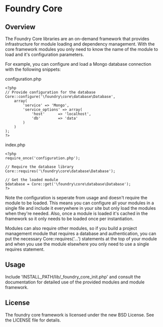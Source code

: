 Foundry Core
============

Overview
--------

The Foundry Core libraries are an on-demand framework that provides infrastructure for module loading and dependency management. With the core framework modules you only need to know the name of the module to load and it's configuration parameters.

For example, you can configure and load a Mongo database connection with the following snippets:

configuration.php

    <?php
    // Provide configuration for the database
    Core::configure('\foundry\core\database\Database',
        array(
            'service' => 'Mongo',
            'service_options' => array(
                'host'      => 'localhost',
                'db'        => 'data'
            )
        )
    );
    ?>

index.php

    <?php
    require_once('configuration.php');
    
    // Require the database library
    Core::requires('\foundry\core\database\Database');
    
    // Get the loaded module
    $database = Core::get('\foundry\core\database\Database');
    ?>

Note the configuration is seperate from usage and doesn't require the module to be loaded. This means you can configure all your modules in a single file and include it everywhere in your site but only load the modules when they're needed. Also, once a module is loaded it's cached in the framework so it only needs to be loaded once per instantiation.

Modules can also require other modules, so if you build a project management module that requires a database and authentication, you can put the necessary Core::requires('...') statements at the top of your module and when you use the module elsewhere you only need to use a single requires statement. 

Usage
-----

Include 'INSTALL_PATH/lib/_foundry_core_init.php' and consult the documentation for detailed use of the provided modules and module framework.

License
-------

The foundry core framework is licensed under the new BSD License. See the LICENSE file for details.

